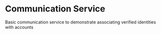 # Communication Service

Basic communication service to demonstrate associating verified identities with accounts
